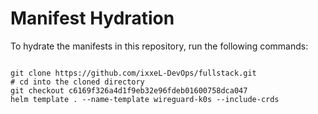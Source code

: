 
# Manifest Hydration

To hydrate the manifests in this repository, run the following commands:

```shell

git clone https://github.com/ixxeL-DevOps/fullstack.git
# cd into the cloned directory
git checkout c6169f326a4d1f9eb32e96fdeb01600758dca047
helm template . --name-template wireguard-k0s --include-crds
```